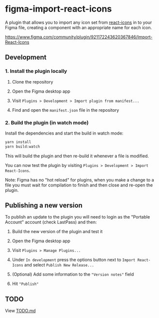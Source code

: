 # figma-import-react-icons

A plugin that allows you to import any icon set from [react-icons](https://react-icons.github.io/react-icons/) in to your
Figma file, creating a component with an appropriate name for each icon.

https://www.figma.com/community/plugin/921172243620367846/Import-React-Icons

## Development

### 1. Install the plugin locally

1. Clone the repository

2. Open the Figma desktop app

3. Visit `Plugins > Development > Import plugin from manifest...`

4. Find and open the `manifest.json` file in the repository

### 2. Build the plugin (in watch mode)

Install the dependencies and start the build in watch mode:

```bash
yarn install
yarn build:watch
```

This will build the plugin and then re-build it whenever a file is modified.

You can now test the plugin by visiting `Plugins > Development > Import React-Icons`.

Note: Figma has no "hot reload" for plugins, when you make a change to a file
you must wait for compilation to finish and then close and re-open the plugin.

## Publishing a new version

To publish an update to the plugin you will need to login as the "Portable Account" account (check LastPass) and then:

1. Build the new version of the plugin and test it

2. Open the Figma desktop app

3. Visit `Plugins > Manage Plugins...`

4. Under `In development` press the options button next to `Import React-Icons` and select `Publish New Release...`

5. (Optional) Add some information to the `"Version notes"` field

6. Hit `"Publish"`

## TODO

View [TODO.md](./TODO.md)
